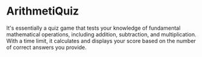 # ArithmetiQuiz
It's essentially a quiz game that tests your knowledge of fundamental mathematical operations, including addition, subtraction, and multiplication. With a time limit, it calculates and displays your score based on the number of correct answers you provide.
